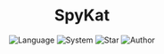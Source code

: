 <h1 align="center"> SpyKat </h1>

<div align="center">
  
  ![Language](https://img.shields.io/badge/Language-Python-yellow.svg)
  ![System](https://img.shields.io/badge/System-Ubuntu%20&%20Linux-blueviolet)
  ![Star](https://img.shields.io/static/v1?label=%E2%AD%90&message=If%20Useful&style=style=flat&color=BC4E99")
  ![Author](https://img.shields.io/badge/Author-Anuj-white)

</div>
